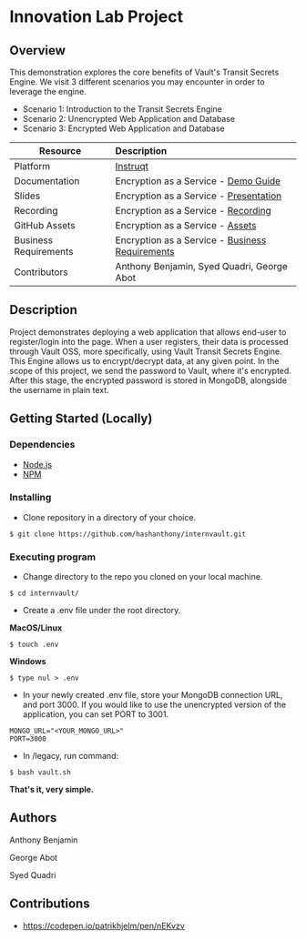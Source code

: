 # Innovation Lab Project

## Overview

This demonstration explores the core benefits of Vault's Transit Secrets Engine. We visit 3 different scenarios you may encounter in order to leverage the engine. 

- Scenario 1: Introduction to the Transit Secrets Engine
- Scenario 2: Unencrypted Web Application and Database
- Scenario 3: Encrypted Web Application and Database

| Resource | Description |
|----------|:------------|
| Platform | [Instruqt][1] |
| Documentation | Encryption as a Service - [Demo Guide][2] |
| Slides | Encryption as a Service - [Presentation][3] |
| Recording | Encryption as a Service - [Recording][4] |
| GitHub Assets | Encryption as a Service - [Assets][5] |
| Business Requirements | Encryption as a Service - [Business Requirements][8] |
| Contributors | Anthony Benjamin, Syed Quadri, George Abot |


## Description

Project demonstrates deploying a web application that allows end-user to register/login into the page. When a user registers, their data is processed through Vault OSS, more specifically, using Vault Transit Secrets Engine. This Engine allows us to encrypt/decrypt data, at any given point. In the scope of this project, we send the password to Vault, where it's encrypted. After this stage, the encrypted password is stored in MongoDB, alongside the username in plain text. 

## Getting Started (Locally)

### Dependencies

* [Node.js](https://nodejs.dev/download)
* [NPM](https://docs.npmjs.com/downloading-and-installing-node-js-and-npm)

### Installing

* Clone repository in a directory of your choice.
```
$ git clone https://github.com/hashanthony/internvault.git
```

### Executing program

* Change directory to the repo you cloned on your local machine.
```
$ cd internvault/
```

* Create a .env file under the root directory.

**MacOS/Linux**
```
$ touch .env
```

**Windows**
```
$ type nul > .env
``` 

* In your newly created .env file, store your MongoDB connection URL, and port 3000. If you would like to use the unencrypted version of the application, you can set PORT to 3001.
```
MONGO_URL="<YOUR_MONGO_URL>"
PORT=3000
```

* In /legacy, run command:
```
$ bash vault.sh
```
**That's it, very simple.**

## Authors

Anthony Benjamin

George Abot

Syed Quadri

## Contributions
* https://codepen.io/patrikhjelm/pen/nEKvzv

[1]: <https://play.instruqt.com/hashicorp/tracks/encryption-as-a-service> "Encyption as a Service - Instruqt Track"
[2]: <https://docs.google.com/document/d/1u77Yqi5vWqEwSHIv01UV6bZDtyITJ9snqY2yXg74Tj4/edit#heading=h.6zciqk55xcx0> "Encryption as a Service - Vault Transit Secrets Engine Documentation"
[3]: <https://docs.google.com/presentation/d/1NDbTm4L7OoBTwCTq1E6TZkSQChMrMPqGUOcO_V5AL08/edit#slide=id.g13bafb93024_0_0> "Encryption as a Service - Vault Transit Secrets Engine Presentation"
[4]: <https://drive.google.com/file/d/171jq5b11qS4bCcZ1hBmB4_sKIT71PSGl/view?usp=sharing> "Encryption as a Service - Video Walkthrough"
[5]: <https://github.com/hashicorp/se-demo-vault-intern_assets> "Encryption as a Service - Assets"
[6]: <https://hashicorp.wufoo.com/forms/field-requests-products-assets> "Field Request Form"
[7]: <https://hashicorp.slack.com/archives/CGYB4R3NX> "#proj-instruct"
[8]: <https://docs.google.com/document/d/1c1JId-4qFU1ahIWhz_PVoVfPpGCjf42qnV38KwL4ixI/edit#heading=h.kkfpwmttebw6> "Encryption as a Service - Business Requirements"